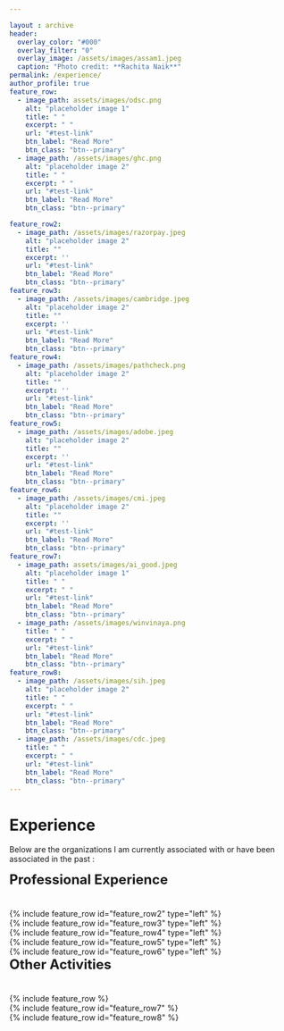 ```yaml
---

layout : archive
header:
  overlay_color: "#000"
  overlay_filter: "0"
  overlay_image: /assets/images/assam1.jpeg
  caption: "Photo credit: **Rachita Naik**"
permalink: /experience/
author_profile: true
feature_row:
  - image_path: assets/images/odsc.png
    alt: "placeholder image 1"
    title: " "
    excerpt: " "
    url: "#test-link"
    btn_label: "Read More"
    btn_class: "btn--primary"
  - image_path: /assets/images/ghc.png
    alt: "placeholder image 2"
    title: " "
    excerpt: " "
    url: "#test-link"
    btn_label: "Read More"
    btn_class: "btn--primary"

feature_row2:
  - image_path: /assets/images/razorpay.jpeg
    alt: "placeholder image 2"
    title: ""
    excerpt: ''
    url: "#test-link"
    btn_label: "Read More"
    btn_class: "btn--primary"
feature_row3:
  - image_path: /assets/images/cambridge.jpeg
    alt: "placeholder image 2"
    title: ""
    excerpt: ''
    url: "#test-link"
    btn_label: "Read More"
    btn_class: "btn--primary"
feature_row4:
  - image_path: /assets/images/pathcheck.png
    alt: "placeholder image 2"
    title: ""
    excerpt: ''
    url: "#test-link"
    btn_label: "Read More"
    btn_class: "btn--primary"
feature_row5:
  - image_path: /assets/images/adobe.jpeg
    alt: "placeholder image 2"
    title: ""
    excerpt: ''
    url: "#test-link"
    btn_label: "Read More"
    btn_class: "btn--primary"
feature_row6:
  - image_path: /assets/images/cmi.jpeg
    alt: "placeholder image 2"
    title: ""
    excerpt: ''
    url: "#test-link"
    btn_label: "Read More"
    btn_class: "btn--primary"
feature_row7:
  - image_path: assets/images/ai_good.jpeg
    alt: "placeholder image 1"
    title: " "
    excerpt: " "
    url: "#test-link"
    btn_label: "Read More"
    btn_class: "btn--primary"
  - image_path: /assets/images/winvinaya.png
    title: " "
    excerpt: " "
    url: "#test-link"
    btn_label: "Read More"
    btn_class: "btn--primary"
feature_row8:
  - image_path: /assets/images/sih.jpeg
    alt: "placeholder image 2"
    title: " "
    excerpt: " "
    url: "#test-link"
    btn_label: "Read More"
    btn_class: "btn--primary"
  - image_path: /assets/images/cdc.jpeg
    title: " "
    excerpt: " "
    url: "#test-link"
    btn_label: "Read More"
    btn_class: "btn--primary"
---
```


# Experience

Below are the organizations I am currently associated with or have been associated in the past :



<div style="margin-bottom:1cm" align="left"><font size="5"><b>Professional Experience</b></font></div>


<div class="grid__wrapper">
{% include feature_row id="feature_row2" type="left" %}

</div>

<div class="grid__wrapper">
{% include feature_row id="feature_row3" type="left" %}

</div>

<div class="grid__wrapper">
{% include feature_row id="feature_row4" type="left" %}

</div>

<div class="grid__wrapper">
{% include feature_row id="feature_row5" type="left" %}

</div>

<div class="grid__wrapper">
{% include feature_row id="feature_row6" type="left" %}

</div>

<div style="margin-bottom:1cm" align="left"><font size="5"><b>Other Activities</b></font></div>
<div class="grid__wrapper">
{% include feature_row %}
</div>
<div class="grid__wrapper">
{% include feature_row id="feature_row7" %}
</div>
<div class="grid__wrapper">
{% include feature_row id="feature_row8" %}
</div>